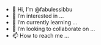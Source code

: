 - 👋 Hi, I’m @fabulessibbu
- 👀 I’m interested in ...
- 🌱 I’m currently learning ...
- 💞️ I’m looking to collaborate on ...
- 📫 How to reach me ...

<!---
fabulessibbu/fabulessibbu is a ✨ special ✨ repository because its `README.md` (this file) appears on your GitHub profile.
You can click the Preview link to take a look at your changes.
--->
